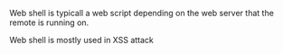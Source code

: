 Web shell is typicall a web script depending on the web server that the remote is running on.

Web shell is mostly used in XSS attack